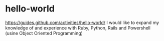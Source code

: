# hello-world
https://guides.github.com/activities/hello-world/
I would like to expand my knowledge of and experience with Ruby, Python, Rails and Powershell (usine Object Oriented Programming)
